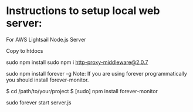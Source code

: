 # Instructions to setup local web server:

For AWS Lightsail Node.js Server

Copy to htdocs

sudo npm install
sudo npm i http-proxy-middleware@2.0.7

sudo npm install forever -g
Note: If you are using forever programmatically you should install forever-monitor.

$ cd /path/to/your/project
$ [sudo] npm install forever-monitor
	
sudo forever start server.js

